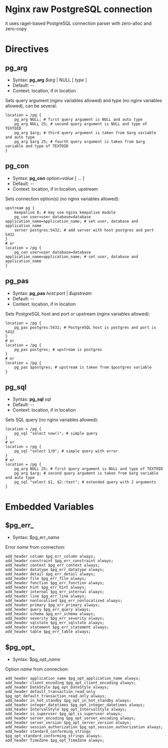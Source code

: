 # Nginx raw PostgreSQL connection
it uses ragel-based PostgreSQL connection parser with zero-alloc and zero-copy

# Directives

pg_arg
-------------
* Syntax: **pg_arg** *$arg* | NULL [ *type* ]
* Default: --
* Context: location, if in location

Sets query argument (nginx variables allowed) and type (no nginx variables allowed), can be several:
```nginx
location = /pg {
    pg_arg NULL; # first query argument is NULL and auto type
    pg_arg NULL 25; # second query argument is NULL and type of TEXTOID
    pg_arg $arg; # third query argument is taken from $arg variable and auto type
    pg_arg $arg 25; # fourth query argument is taken from $arg variable and type of TEXTOID
}
```
pg_con
-------------
* Syntax: **pg_con** *option=value* [ ... ]
* Default: --
* Context: location, if in location, upstream

Sets connection option(s) (no nginx variables allowed):
```nginx
upstream pg {
    keepalive 8; # may use nginx keepalive module
    pg_con user=user database=database application_name=application_name; # set user, database and application_name
    server postgres:5432; # add server with host postgres and port 5432
}
# or
location = /pg {
    pg_con user=user database=database application_name=application_name; # set user, database and application_name
}
```
pg_pas
-------------
* Syntax: **pg_pas** *host:port* | *$upstream*
* Default: --
* Context: location, if in location

Sets PostgreSQL host and port or upstream (nginx variables allowed):
```nginx
location = /pg {
    pg_pas postgres:5432; # PostgreSQL host is postgres and port is 5432
}
# or
location = /pg {
    pg_pas postgres; # upstream is postgres
}
# or
location = /pg {
    pg_pas $postgres; # upstream is taken from $postgres variable
}
```
pg_sql
-------------
* Syntax: **pg_sql** *sql*
* Default: --
* Context: location, if in location

Sets SQL query (no nginx variables allowed):
```nginx
location = /pg {
    pg_sql "select now()"; # simple query
}
# or
location = /pg {
    pg_sql "select 1/0"; # simple query with error
}
# or
location = /pg {
    pg_arg NULL 25; # first query argument is NULL and type of TEXTOID
    pg_arg $arg; # second query argument is taken from $arg variable and auto type
    pg_sql "select $1, $2::text"; # extended query with 2 arguments
}
```
# Embedded Variables
$pg_err_
-------------
* Syntax: $pg_err_*name*

Error *name* from connection:
```nginx
add_header column $pg_err_column always;
add_header constraint $pg_err_constraint always;
add_header context $pg_err_context always;
add_header datatype $pg_err_datatype always;
add_header detail $pg_err_detail always;
add_header file $pg_err_file always;
add_header function $pg_err_function always;
add_header hint $pg_err_hint always;
add_header internal $pg_err_internal always;
add_header line $pg_err_line always;
add_header nonlocalized $pg_err_nonlocalized always;
add_header primary $pg_err_primary always;
add_header query $pg_err_query always;
add_header schema $pg_err_schema always;
add_header severity $pg_err_severity always;
add_header sqlstate $pg_err_sqlstate always;
add_header statement $pg_err_statement always;
add_header table $pg_err_table always;
```
$pg_opt_
-------------
* Syntax: $pg_opt_*name*

Option *name* from connection:
```nginx
add_header application_name $pg_opt_application_name always;
add_header client_encoding $pg_opt_client_encoding always;
add_header DateStyle $pg_opt_DateStyle always;
add_header default_transaction_read_only $pg_opt_default_transaction_read_only always;
add_header in_hot_standby $pg_opt_in_hot_standby always;
add_header integer_datetimes $pg_opt_integer_datetimes always;
add_header IntervalStyle $pg_opt_IntervalStyle always;
add_header is_superuser $pg_opt_is_superuser always;
add_header server_encoding $pg_opt_server_encoding always;
add_header server_version $pg_opt_server_version always;
add_header session_authorization $pg_opt_session_authorization always;
add_header standard_conforming_strings $pg_opt_standard_conforming_strings always;
add_header TimeZone $pg_opt_TimeZone always;
```
